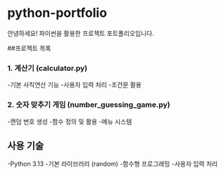 # python-portfolio
안녕하세요! 파이썬을 활용한 프로젝트 포트폴리오입니다.

##프로젝트 목록

### 1. 계산기 (calculator.py)
-기본 사칙연산 기능
-사용자 입력 처리
-조건문 활용

### 2. 숫자 맞추기 게임 (number_guessing_game.py)
-랜덤 번호 생성
-함수 정의 및 활용
-메뉴 시스템

## 사용 기술
-Python 3.13
-기본 라이브러리 (random)
-함수형 프로그래밍
-사용자 입력 처리
